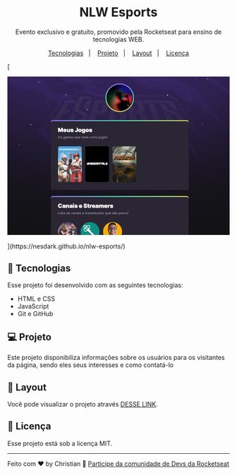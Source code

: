 <h1 align="center"> NLW Esports </h1>

<p align="center">
Evento exclusivo e gratuito, promovido pela Rocketseat para ensino de tecnologias WEB.
</p>

<p align="center">
  <a href="#-tecnologias">Tecnologias</a>&nbsp;&nbsp;&nbsp;|&nbsp;&nbsp;&nbsp;
  <a href="#-projeto">Projeto</a>&nbsp;&nbsp;&nbsp;|&nbsp;&nbsp;&nbsp;
  <a href="#-layout">Layout</a>&nbsp;&nbsp;&nbsp;|&nbsp;&nbsp;&nbsp;
  <a href="#memo-licença">Licença</a>
</p>

[<p align="center">
  <img alt="License" src="./.github/banner.jpg">
</p>](https://nesdark.github.io/nlw-esports/)

<br>

## 🚀 Tecnologias

Esse projeto foi desenvolvido com as seguintes tecnologias:

- HTML e CSS
- JavaScript
- Git e GitHub

## 💻 Projeto

Este projeto disponibiliza informações sobre os usuários para os visitantes da página, sendo eles seus interesses e como contatá-lo

## 🔖 Layout

Você pode visualizar o projeto através [DESSE LINK](https://nesdark.github.io/nlw-esports/).

## :memo: Licença

Esse projeto está sob a licença MIT.

---

Feito com ♥ by Christian :wave: [Participe da comunidade de Devs da Rocketseat ](https://discord.gg/rocketseat)
